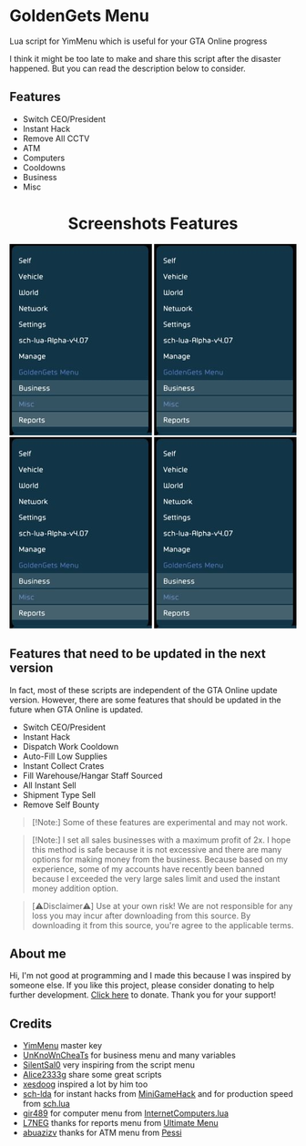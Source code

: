 # GoldenGets Menu
Lua script for YimMenu which is useful for your GTA Online progress

I think it might be too late to make and share this script after the disaster happened. But you can read the description below to consider.

## Features

- Switch CEO/President
- Instant Hack
- Remove All CCTV
- ATM
- Computers
- Cooldowns
- Business
- Misc


<div align="center">
  <h1> Screenshots Features</h1>
</div>

![Screenshots1](https://github.com/GoldenGets/GoldenGets-Menu/blob/main/Screenshots/1.JPG)
![Screenshots2](https://github.com/GoldenGets/GoldenGets-Menu/blob/main/Screenshots/1.JPG)
![Screenshots3](https://github.com/GoldenGets/GoldenGets-Menu/blob/main/Screenshots/1.JPG)
![Screenshots4](https://github.com/GoldenGets/GoldenGets-Menu/blob/main/Screenshots/1.JPG)


## Features that need to be updated in the next version

In fact, most of these scripts are independent of the GTA Online update version. However, there are some features that should be updated in the future when GTA Online is updated.

- Switch CEO/President
- Instant Hack
- Dispatch Work Cooldown
- Auto-Fill Low Supplies
- Instant Collect Crates
- Fill Warehouse/Hangar Staff Sourced
- All Instant Sell
- Shipment Type Sell
- Remove Self Bounty


> [!Note:]
> Some of these features are experimental and may not work.


> [!Note:]
> I set all sales businesses with a maximum profit of 2x. I hope this method is safe because it is not excessive and there are many options for making money from the business. Because based on my experience, some of my accounts have recently been banned because I exceeded the very large sales limit and used the instant money addition option.


> [⚠︎Disclaimer⚠︎]
> Use at your own risk!
> We are not responsible for any loss you may incur after downloading from this source.
> By downloading it from this source, you're agree to the applicable terms.


## About me

Hi, I'm not good at programming and I made this because I was inspired by someone else.
If you like this project, please consider donating to help further development. [Click here](https://www.paypal.me/mrafiwr) to donate. Thank you for your support!


## Credits

- [YimMenu](https://www.github.com/YimMenu/YimMenu) master key
- [UnKnoWnCheaTs](https://www.unknowncheats.me/forum/grand-theft-auto-v/500059-globals-locals-discussion-read-page-1-a.html) for business menu and many variables
- [SilentSal0](https://www.github.com/SilentSal0) very inspiring from the script menu
- [Alice2333g](https://www.github.com/Alice2333g) share some great scripts
- [xesdoog](https://www.github.com/xesdoog) inspired a lot by him too
- [sch-lda](https://www.github.com/sch-lda) for instant hacks from [MiniGameHack](https://www.github.com/YimMenu-Lua/MiniGameHack) and for production speed from [sch.lua](https://github.com/sch-lda/SCH-LUA-YIMMENU)
- [gir489](https://www.github.com/gir489returns) for computer menu from [InternetComputers.lua](https://github.com/YimMenu-Lua/Internet)
- [L7NEG](https://www.github.com/L7NEG) thanks for reports menu from [Ultimate Menu](https://github.com/UltimateMenu/UltimateMenu)
- [abuazizv](https://www.github.com/abuazizv) thanks for ATM menu from [Pessi](https://www.github.com/YimMenu-Lua/Pessi)
